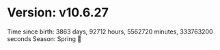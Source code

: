 # Version: v10.6.27
Time since birth: 3863 days, 92712 hours, 5562720 minutes, 333763200 seconds
Season: Spring 🌸
